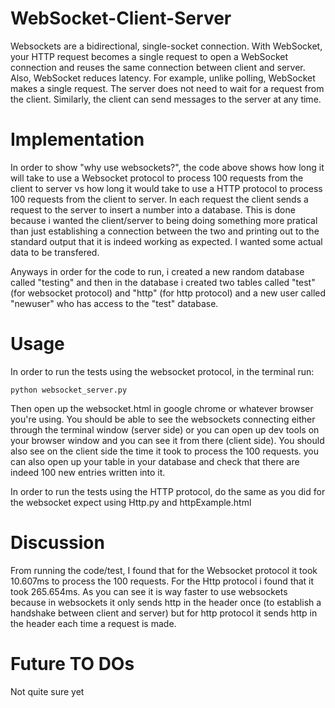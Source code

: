 # WebSocket-Client-Server

Websockets are a bidirectional, single-socket connection. With WebSocket, your HTTP request becomes a single request to open a WebSocket connection and reuses the same connection between client and server. Also, WebSocket reduces latency. For example, unlike polling, WebSocket makes a single request. The server does not need to wait for a request from the client. Similarly, the client can send messages to the server at any time.

# Implementation 
In order to show "why use websockets?", the code above shows how long it will take to use a Websocket protocol to process 100 requests from the client to server vs how long it would take to use a HTTP protocol to process 100 requests from the client to server. In each request the client sends a request to the server to insert a number into a database. This is done because i wanted the client/server to being doing something more pratical than just establishing a connection between the two and printing out to the standard output that it is indeed working as expected. I wanted some actual data to be transfered.

Anyways in order for the code to run, i created a new random database called "testing" and then in the database i created two tables called "test" (for websocket protocol) and "http" (for http protocol) and a new user called "newuser" who has access to the "test" database. 

# Usage

In order to run the tests using the websocket protocol, in the terminal run:

```
python websocket_server.py
```

Then open up the websocket.html in google chrome or whatever browser you're using. You should be able to see the websockets connecting either through the terminal window (server side) or you can open up dev tools on your browser window and you can see it from there (client side). You should also see on the client side the time it took to process the 100 requests. you can also open up your table in your database and check that there are indeed 100 new entries written into it. 

In order to run the tests using the HTTP protocol, do the same as you did for the websocket expect using Http.py and httpExample.html

# Discussion
From running the code/test, I found that for the Websocket protocol it took 10.607ms to process the 100 requests. For the Http protocol i found that it took 265.654ms. As you can see it is way faster to use websockets because in websockets it only sends http in the header once (to establish a handshake between client and server) but for http protocol it sends http in the header each time a request is made.

# Future TO DOs
Not quite sure yet

